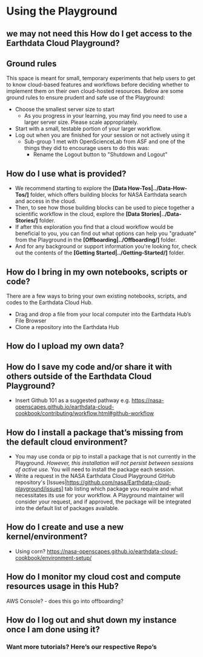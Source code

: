 # Using the Playground

## __we may not need this__ How do I get access to the Earthdata Cloud Playground?

## Ground rules
This space is meant for small, temporary experiments that help users to get to know cloud-based features and workflows before deciding whether to implement them on their own cloud-hosted resources. Below are some ground rules to ensure prudent and safe use of the Playground:
- Choose the smallest server size to start
    - As you progress in your learning, you may find you need to use a larger server size. Please scale appropriately. 
- Start with a small, testable portion of your larger workflow.
- Log out when you are finished for your session or not actively using it 
    - Sub-group 1 met with OpenScienceLab from ASF and one of the things they did to encourage users to do this was: 
        - Rename the Logout button to "Shutdown and Logout"

## How do I use what is provided?
- We recommend starting to explore the __[Data How-Tos|../Data-How-Tos/]__ folder, which offers building blocks for NASA Earthdata search and access in the cloud. 
- Then, to see how those building blocks can be used to piece together a scientific workflow in the cloud, explore the __[Data Stories|../Data-Stories/]__ folder.
- If after this exploration you find that a cloud workflow would be beneficial to you, you can find out what options can help you "graduate" from the Playground in the __[Offboarding|../Offboarding/]__ folder. 
- And for any background or support information you're looking for, check out the contents of the __[Getting Started|../Getting-Started/]__ folder.

## How do I bring in my own notebooks, scripts or code?
There are a few ways to bring your own existing notebooks, scripts, and codes to the Earthdata Cloud Hub.
- Drag and drop a file from your local computer into the Earthdata Hub’s File Browser
- Clone a repository into the Earthdata Hub

## How do I upload my own data?

## How do I save my code and/or share it with others outside of the Earthdata Cloud Playground?
- Insert Github 101 as a suggested pathway e.g. https://nasa-openscapes.github.io/earthdata-cloud-cookbook/contributing/workflow.html#github-workflow 

## How do I install a package that’s missing from the default cloud environment?
- You may use conda or pip to install a package that is not currently in the Playground. _However, this installation will not persist between sessions of active use._ You will need to install the package each session. 
- Write a request in the NASA Earthdata Cloud Playground GitHub repository's [Issues|https://github.com/nasa/Earthdata-cloud-playground/issues] tab listing which package you require and what necessitates its use for your workflow. A Playground maintainer will consider your request, and if approved, the package will be integrated into the default list of packages available. 

## How do I create and use a new kernel/environment?
- Using corn? https://nasa-openscapes.github.io/earthdata-cloud-cookbook/environment-setup/ 

## How do I monitor my cloud cost and compute resources usage in this Hub?
AWS Console? - does this go into offboarding?

## How do I log out and shut down my instance once I am done using it?


### Want more tutorials? Here’s our respective Repo’s
